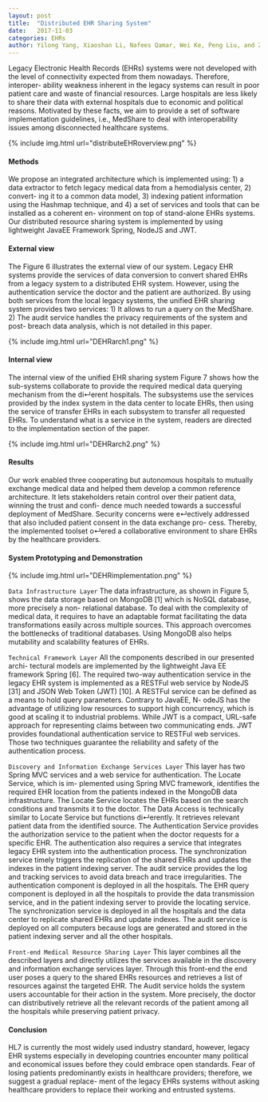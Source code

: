 ```yaml
---
layout: post
title:  "Distributed EHR Sharing System"
date:   2017-11-03 
categories: EHRs 
author: Yilong Yang, Xiaoshan Li, Nafees Qamar, Wei Ke, Peng Liu, and Zhiming Liu
---
```

Legacy Electronic Health Records (EHRs) systems were not developed with the level of connectivity expected from them nowadays. Therefore, interoper- ability weakness inherent in the legacy systems can result in poor patient care and waste of financial resources. Large hospitals are less likely to share their data with external hospitals due to economic and political reasons. Motivated by these facts, we aim to provide a set of software implementation guidelines, i.e., MedShare to deal with interoperability issues among disconnected healthcare systems.

{% include img.html url="distributeEHRoverview.png" %}

#### Methods
We propose an integrated architecture which is implemented using: 1) a data extractor to fetch legacy medical data from a hemodialysis center, 2) convert- ing it to a common data model, 3) indexing patient information using the Hashmap technique, and 4) a set of services and tools that can be installed as a coherent en- vironment on top of stand-alone EHRs systems. Our distributed resource sharing system is implemented by using lightweight JavaEE Framework Spring, NodeJS and JWT.

#### External view
The Figure 6 illustrates the external view of our system. Legacy EHR systems provide the services of data conversion to convert shared EHRs from a legacy system to a distributed EHR system. However, using the authentication service the doctor and the patient are authorized. By using both services from the local legacy systems, the unified EHR sharing system provides two services: 1) It allows to run a query on the MedShare. 2) The audit service handles the privacy requirements of the system and post- breach data analysis, which is not detailed in this paper.

{% include img.html url="DEHRarch1.png" %}

#### Internal view
The internal view of the unified EHR sharing system Figure 7 shows how the sub-systems collaborate to provide the required medical data querying mechanism from the di↵erent hospitals. The subsystems use the services provided by the index system in the data center to locate EHRs, then using the service of transfer EHRs in each subsystem to transfer all requested EHRs. To understand what is a service in the system, readers are directed to the implementation section of the paper.

{% include img.html url="DEHRarch2.png" %}


#### Results
Our work enabled three cooperating but autonomous hospitals to mutually exchange medical data and helped them develop a common reference architecture. It lets stakeholders retain control over their patient data, winning the trust and confi- dence much needed towards a successful deployment of MedShare. Security concerns were e↵ectively addressed that also included patient consent in the data exchange pro- cess. Thereby, the implemented toolset o↵ered a collaborative environment to share EHRs by the healthcare providers.

#### System Prototyping and Demonstration

{% include img.html url="DEHRimplementation.png" %}

`Data Infrastructure Layer` The data infrastructure, as shown in Figure 5, shows the data storage based on MongoDB [1] which is NoSQL database, more precisely a non- relational database. To deal with the complexity of medical data, it requires to have an adaptable format facilitating the data transformations easily across multiple sources. This approach overcomes the bottlenecks of traditional databases. Using MongoDB also helps mutability and scalability features of EHRs.

`Technical Framework Layer` All the components described in our presented archi- tectural models are implemented by the lightweight Java EE framework Spring [6]. The required two-way authentication service in the legacy EHR system is implemented as a RESTFul web service by NodeJS [31] and JSON Web Token (JWT) [10]. A RESTFul service can be defined as a means to hold query parameters. Contrary to JavaEE, N- odeJS has the advantage of utilizing low resources to support high concurrency, which is good at scaling it to industrial problems. While JWT is a compact, URL-safe approach for representing claims between two communicating ends. JWT provides foundational authentication service to RESTFul web services. Those two techniques guarantee the reliability and safety of the authentication process.

`Discovery and Information Exchange Services Layer` This layer has two Spring MVC services and a web service for authentication. The Locate Service, which is im- plemented using Spring MVC framework, identifies the required EHR location from the patients indexed in the MongoDB data infrastructure. The Locate Service locates the EHRs based on the search conditions and transmits it to the doctor. The Data Access is technically similar to Locate Service but functions di↵erently. It retrieves relevant patient data from the identified source. The Authentication Service provides the authorization service to the patient when the doctor requests for a specific EHR. The authentication also requires a service that integrates legacy EHR system into the authentication process. The synchronization service timely triggers the replication of the shared EHRs and updates the indexes in the patient indexing server. The audit service provides the log and tracking services to avoid data breach and trace irregularities. The authentication component is deployed in all the hospitals. The EHR query component is deployed in all the hospitals to provide the data transmission service, and in the patient indexing server to provide the locating service. The synchronization service is deployed in all the hospitals and the data center to replicate shared EHRs and update indexes. The audit service is deployed on all computers because logs are generated and stored in the patient indexing server and all the other hospitals.

`Front-end Medical Resource Sharing Layer` This layer combines all the described layers and directly utilizes the services available in the discovery and information exchange services layer. Through this front-end the end user poses a query to the shared EHRs resources and retrieves a list of resources against the targeted EHR. The Audit service holds the system users accountable for their action in the system. More precisely, the doctor can distributively retrieve all the relevant records of the patient among all the hospitals while preserving patient privacy.

#### Conclusion
HL7 is currently the most widely used industry standard, however, legacy EHR systems especially in developing countries encounter many political and economical issues before they could embrace open standards. Fear of losing patients predominantly exists in healthcare providers; therefore, we suggest a gradual replace- ment of the legacy EHRs systems without asking healthcare providers to replace their working and entrusted systems.